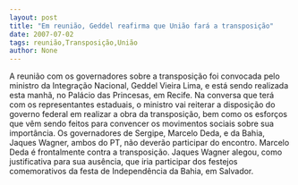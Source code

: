 ```yaml
---
layout: post
title: "Em reunião, Geddel reafirma que União fará a transposição"
date: 2007-07-02
tags: reunião,Transposição,União
author: None
---
```

A reuni&atilde;o com os governadores sobre a transposi&ccedil;&atilde;o foi convocada pelo ministro da Integra&ccedil;&atilde;o Nacional, Geddel Vieira Lima, e est&aacute; sendo realizada esta manh&atilde;, no Pal&aacute;cio das Princesas, em Recife. 
Na conversa que ter&aacute; com os representantes estaduais, o ministro vai reiterar a disposi&ccedil;&atilde;o do governo federal em realizar a obra da transposi&ccedil;&atilde;o, bem como os esfor&ccedil;os que v&ecirc;m sendo feitos para convencer os movimentos sociais sobre sua import&acirc;ncia. 
Os governadores de Sergipe, Marcelo Deda, e da Bahia, Jaques Wagner, ambos do PT, n&atilde;o dever&atilde;o participar do encontro. Marcelo Deda &eacute; frontalmente contra a transposi&ccedil;&atilde;o. Jaques Wagner alegou, como justificativa para sua aus&ecirc;ncia, que iria participar dos festejos comemorativos da festa de Independ&ecirc;ncia da Bahia, em Salvador. 
&nbsp; 